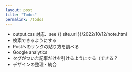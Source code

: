 ```yaml
---
layout: post
title: "Todos"
permalink: /todos
---
```


* output.css 対応、see {{ site.url }}/2022/10/12/note.html
* 検索できるようにする
* Postへのリンクの貼り方を調べる
* Google analytics
* タグがついた記事だけを引けるようにする（できる？
* デザインの整理・統合
